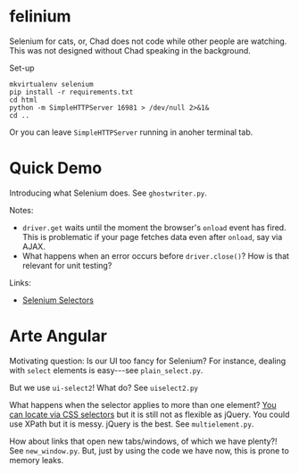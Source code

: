 # felinium

Selenium for cats, or, Chad does not code while other people are watching. This
was not designed without Chad speaking in the background.

Set-up

    mkvirtualenv selenium
    pip install -r requirements.txt
    cd html
    python -m SimpleHTTPServer 16981 > /dev/null 2>&1&
    cd ..

Or you can leave `SimpleHTTPServer` running in anoher terminal tab.

# Quick Demo

Introducing what Selenium does. See `ghostwriter.py`.

Notes:

- `driver.get` waits until the moment the browser's `onload` event has fired.
This is problematic if your page fetches data even after `onload`, say via AJAX.
- What happens when an error occurs before `driver.close()`? How is that relevant
for unit testing?

Links:

- [Selenium Selectors](http://selenium-python.readthedocs.io/locating-elements.html#locating-elements)

# Arte Angular

Motivating question: Is our UI too fancy for Selenium? For instance, dealing with
`select` elements is easy---see `plain_select.py`.

But we use `ui-select2`! What do? See `uiselect2.py`

What happens when the selector applies to more than one element? [You can locate
via CSS selectors](https://www.kalibrr.com/employers/signup) but it is still not
as flexible as jQuery. You could use XPath but it is messy. jQuery is the best.
See `multielement.py`.

How about links that open new tabs/windows, of which we have plenty?! See
`new_window.py`. But, just by using the code we have now, this is prone to
memory leaks.
